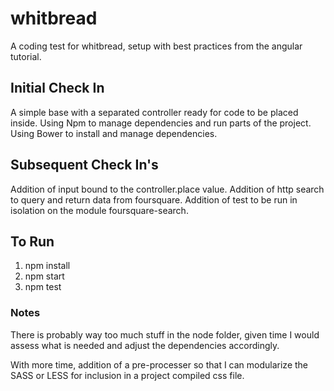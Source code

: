 # whitbread

A coding test for whitbread, setup with best practices from the angular tutorial.

## Initial Check In

A simple base with a separated controller ready for code to be placed inside.
Using Npm to manage dependencies and run parts of the project.
Using Bower to install and manage dependencies.

## Subsequent Check In's

Addition of input bound to the controller.place value.
Addition of http search to query and return data from foursquare.
Addition of test to be run in isolation on the module foursquare-search.

## To Run

1. npm install
2. npm start
3. npm test

### Notes

There is probably way too much stuff in the node folder, given time I would assess what is needed and adjust the dependencies accordingly.

With more time, addition of a pre-processer so that I can modularize the SASS or LESS for inclusion in a project compiled css file.
